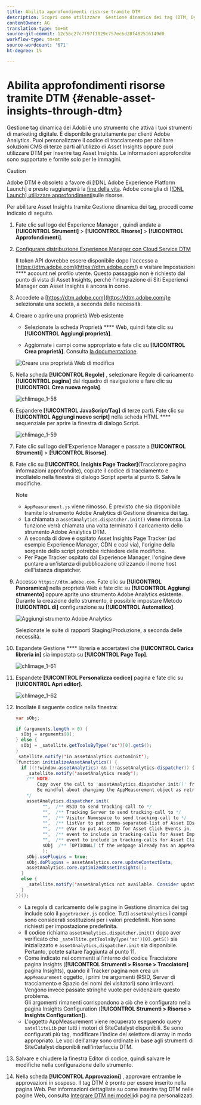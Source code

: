 ```yaml
---
title: Abilita approfondimenti risorse tramite DTM
description: Scopri come utilizzare  Gestione dinamica dei tag (DTM, Dynamic Tag Management) di Adobe per abilitare le informazioni sulle risorse.
contentOwner: AG
translation-type: tm+mt
source-git-commit: 12c56c27c7f97f1029c757ec6d28f482516149d0
workflow-type: tm+mt
source-wordcount: '671'
ht-degree: 1%

---
```



# Abilita approfondimenti risorse tramite DTM {#enable-asset-insights-through-dtm}

 Gestione tag dinamica dei Adobi è uno strumento che attiva i tuoi strumenti di marketing digitale. È disponibile gratuitamente per  clienti Adobe Analytics. Puoi personalizzare il codice di tracciamento per abilitare soluzioni CMS di terze parti all’utilizzo di Asset Insights oppure puoi utilizzare DTM per inserire tag Asset Insights. Le informazioni approfondite sono supportate e fornite solo per le immagini.

>[!CAUTION]
>
> Adobe DTM è obsoleto a favore di [!DNL Adobe Experience Platform Launch] e presto raggiungerà la [fine della vita](https://medium.com/launch-by-adobe/dtm-plans-for-a-sunset-3c6aab003a6f).  Adobe consiglia di [ [!DNL Launch] utilizzare approfondimenti](https://experienceleague.adobe.com/docs/experience-manager-learn/assets/advanced/asset-insights-launch-tutorial.html)sulle risorse.

Per abilitare Asset Insights tramite Gestione dinamica dei tag, procedi come indicato di seguito.

1. Fate clic sul logo del Experience Manager , quindi andate a **[!UICONTROL Strumenti]** > **[!UICONTROL Risorse]** > **[!UICONTROL Approfondimenti]**.
1. [Configurare  distribuzione Experience Manager con Cloud Service DTM](/help/sites-administering/dtm.md)

   Il token API dovrebbe essere disponibile dopo l&#39;accesso a [https://dtm.adobe.com](https://dtm.adobe.com/) e visitare Impostazioni **** account nel profilo utente. Questo passaggio non è richiesto dal punto di vista di Asset Insights, perché l&#39;integrazione di  Siti Experienci Manager con Asset Insights è ancora in corso.

1. Accedete a [https://dtm.adobe.com](https://dtm.adobe.com/)e selezionate una società, a seconda delle necessità.
1. Creare o aprire una proprietà Web esistente

   * Selezionate la scheda Proprietà **** Web, quindi fate clic su **[!UICONTROL Aggiungi proprietà]**.

   * Aggiornate i campi come appropriato e fate clic su **[!UICONTROL Crea proprietà]**. Consulta [la documentazione](https://experienceleague.adobe.com/docs/experience-manager-learn/getting-started-wknd-tutorial-develop/overview.html).

   ![Creare una proprietà Web di modifica](assets/Create-edit-web-property.png)

1. Nella scheda **[!UICONTROL Regole]** , selezionare Regole di caricamento **[!UICONTROL pagina]** dal riquadro di navigazione e fare clic su **[!UICONTROL Crea nuova regola]**.

   ![chlimage_1-58](assets/chlimage_1-194.png)

1. Espandere **[!UICONTROL JavaScript/Tag]** di terze parti. Fate clic su **[!UICONTROL Aggiungi nuovo script]** nella scheda HTML **** sequenziale per aprire la finestra di dialogo Script.

   ![chlimage_1-59](assets/chlimage_1-195.png)

1. Fate clic sul logo dell&#39;Experience Manager  e passate a **[!UICONTROL Strumenti]** > **[!UICONTROL Risorse]**.
1. Fate clic su **[!UICONTROL Insights Page Tracker]**(Tracciatore pagina informazioni approfondite), copiate il codice di tracciamento e incollatelo nella finestra di dialogo Script aperta al punto 6. Salva le modifiche.

   >[!NOTE]
   >
   >* `AppMeasurement.js` viene rimosso. È previsto che sia disponibile tramite lo strumento Adobe Analytics  di Gestione dinamica dei tag.
   >* La chiamata a `assetAnalytics.dispatcher.init()` viene rimossa. La funzione verrà chiamata una volta terminato il caricamento dello strumento Adobe Analytics  DTM.
   >* A seconda di dove è ospitato Asset Insights Page Tracker (ad esempio  Experience Manager, CDN e così via), l&#39;origine della sorgente dello script potrebbe richiedere delle modifiche.
   >* Per  Page Tracker ospitato dal Experience Manager, l&#39;origine deve puntare a un&#39;istanza di pubblicazione utilizzando il nome host dell&#39;istanza dispatcher.


1. Accesso `https://dtm.adobe.com`. Fate clic su **[!UICONTROL Panoramica]** nella proprietà Web e fate clic su **[!UICONTROL Aggiungi strumento]** oppure aprite uno strumento Adobe Analytics  esistente. Durante la creazione dello strumento, è possibile impostare Metodo **[!UICONTROL di]** configurazione su **[!UICONTROL Automatico]**.

   ![Aggiungi  strumento Adobe Analytics](assets/Add-Adobe-Analytics-Tool.png)

   Selezionate le suite di rapporti Staging/Produzione, a seconda delle necessità.

1. Espandete Gestione **** libreria e accertatevi che **[!UICONTROL Carica libreria in]** sia impostato su **[!UICONTROL Page Top]**.

   ![chlimage_1-61](assets/chlimage_1-197.png)

1. Espandete **[!UICONTROL Personalizza codice]** pagina e fate clic su **[!UICONTROL Apri editor]**.

   ![chlimage_1-62](assets/chlimage_1-198.png)

1. Incollate il seguente codice nella finestra:

   ```Java
   var sObj;
   
   if (arguments.length > 0) {
     sObj = arguments[0];
   } else {
     sObj = _satellite.getToolsByType('sc')[0].getS();
   }
   _satellite.notify('in assetAnalytics customInit');
   (function initializeAssetAnalytics() {
     if ((!!window.assetAnalytics) && (!!assetAnalytics.dispatcher)) {
       _satellite.notify('assetAnalytics ready');
       /** NOTE:
           Copy over the call to 'assetAnalytics.dispatcher.init()' from Assets Pagetracker
           Be mindful about changing the AppMeasurement object as retrieved above.
       */
       assetAnalytics.dispatcher.init(
             "",  /** RSID to send tracking-call to */
             "",  /** Tracking Server to send tracking-call to */
             "",  /** Visitor Namespace to send tracking-call to */
             "",  /** listVar to put comma-separated-list of Asset IDs for Asset Impression Events in tracking-call, e.g. 'listVar1' */
             "",  /** eVar to put Asset ID for Asset Click Events in, e.g. 'eVar3' */
             "",  /** event to include in tracking-calls for Asset Impression Events, e.g. 'event8' */
             "",  /** event to include in tracking-calls for Asset Click Events, e.g. 'event7' */
             sObj  /** [OPTIONAL] if the webpage already has an AppMeasurement object, include the object here. If unspecified, Pagetracker Core shall create its own AppMeasurement object */
             );
       sObj.usePlugins = true;
       sObj.doPlugins = assetAnalytics.core.updateContextData;
       assetAnalytics.core.optimizedAssetInsights();
     }
     else {
       _satellite.notify('assetAnalytics not available. Consider updating the Custom Page Code', 4);
     }
   })();
   ```

   * La regola di caricamento delle pagine in Gestione dinamica dei tag include solo il `pagetracker.js` codice. Tutti `assetAnalytics` i campi sono considerati sostituzioni per i valori predefiniti. Non sono richiesti per impostazione predefinita.
   * Il codice richiama `assetAnalytics.dispatcher.init()` dopo aver verificato che `_satellite.getToolsByType('sc')[0].getS()` sia inizializzato e `assetAnalytics,dispatcher.init` sia disponibile. Pertanto, potete saltare l’aggiunta al punto 11.
   * Come indicato nei commenti all&#39;interno del codice Tracciatore pagina Insights (**[!UICONTROL Strumenti > Risorse > Tracciatore]** pagina Insights), quando il Tracker pagina non crea un `AppMeasurement` oggetto, i primi tre argomenti (RSID, Server di tracciamento e Spazio dei nomi dei visitatori) sono irrilevanti. Vengono invece passate stringhe vuote per evidenziare questo problema.\
      Gli argomenti rimanenti corrispondono a ciò che è configurato nella pagina Insights Configuration (**[!UICONTROL Strumenti > Risorse > Insights Configuration]**).
   * L&#39;oggetto AppMeasurement viene recuperato eseguendo query `satelliteLib` per tutti i motori di SiteCatalyst disponibili. Se sono configurati più tag, modificare l&#39;indice del selettore di array in modo appropriato. Le voci dell&#39;array sono ordinate in base agli strumenti di SiteCatalyst disponibili nell&#39;interfaccia DTM.

1. Salvare e chiudere la finestra Editor di codice, quindi salvare le modifiche nella configurazione dello strumento.
1. Nella scheda **[!UICONTROL Approvazioni]** , approvare entrambe le approvazioni in sospeso. Il tag DTM è pronto per essere inserito nella pagina Web. Per informazioni dettagliate su come inserire tag DTM nelle pagine Web, consulta [Integrare DTM nei modelli](https://blogs.adobe.com/experiencedelivers/experience-management/integrating-dtm-custom-aem6-page-template/)di pagina personalizzati.
